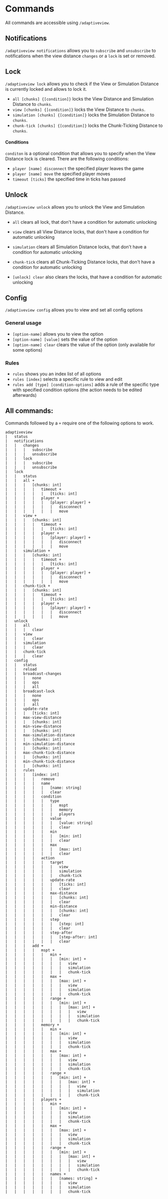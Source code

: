 # Commands

All commands are accessible using `/adaptiveview`.

## Notifications

`/adaptiveview notifications` allows you to `subscribe` and `unsubscribe` to notifications when the view distance `changes` or a `lock` is set or removed.

## Lock

`/adaptiveview lock` allows you to check if the View or Simulation Distance is currently locked and allows to lock it.

- `all [chunks] {[condition]}` locks the View Distance and Simulation Distance to `chunks`.
- `view [chunks] {[condition]}` locks the View Distance to `chunks`.
- `simulation [chunks] {[condition]}` locks the Simulation Distance to `chunks`.
- `chunk-tick [chunks] {[condition]}` locks the Chunk-Ticking Distance to `chunks`.

#### Conditions
`conditon` is a optional condition that allows you to specify when the View Distance lock is cleared. There are the following conditions:

  - `player [name] disconnect` the specified player leaves the game
  - `player [name] move` the specified player moves
  - `timeout [ticks]` the specified time in ticks has passed

## Unlock

`/adaptiveview unlock` allows you to unlock the View and Simulation Distance.

- `all` clears all lock, that don't have a condition for automatic unlocking
- `view` clears all View Distance locks, that don't have a condition for automatic unlocking
- `simulation` clears all Simulation Distance locks, that don't have a condition for automatic unlocking
- `chunk-tick` clears all Chunk-Ticking Distance locks, that don't have a condition for automatic unlocking

- `[unlock] clear` also clears the locks, that have a condition for automatic unlocking

## Config

`/adaptiveview config` allows you to view and set all config options

### General usage

- `[option-name]` allows you to view the option
- `[option-name] [value]` sets the value of the option
- `[option-name] clear` clears the value of the option (only available for some options)

### Rules
- `rules` shows you an index list of all options
- `rules [index]` selects a specific rule to view and edit
- `rules add [type] [condition-options]` adds a rule of the specific type with specified condition options (the action needs to be edited afterwards)

## All commands:

Commands followed by a `+` require one of the following options to work.

```
adaptiveview
|   status
|   notifications
|   |   changes
|   |   |   subscribe
|   |   |   unsubscribe
|   |   lock
|   |   |   subscribe
|   |   |   unsubscribe
|   lock
|   |   status
|   |   all +
|   |   |   [chunks: int]
|   |   |   |   timeout +
|   |   |   |   |   [ticks: int]
|   |   |   |   player +
|   |   |   |   |   [player: player] +
|   |   |   |   |   |   disconnect
|   |   |   |   |   |   move
|   |   view +
|   |   |   [chunks: int]
|   |   |   |   timeout +
|   |   |   |   |   [ticks: int]
|   |   |   |   player +
|   |   |   |   |   [player: player] +
|   |   |   |   |   |   disconnect
|   |   |   |   |   |   move
|   |   simulation +
|   |   |   [chunks: int]
|   |   |   |   timeout +
|   |   |   |   |   [ticks: int]
|   |   |   |   player +
|   |   |   |   |   [player: player] +
|   |   |   |   |   |   disconnect
|   |   |   |   |   |   move
|   |   chunk-tick +
|   |   |   [chunks: int]
|   |   |   |   timeout +
|   |   |   |   |   [ticks: int]
|   |   |   |   player +
|   |   |   |   |   [player: player] +
|   |   |   |   |   |   disconnect
|   |   |   |   |   |   move
|   unlock
|   |   all
|   |   |   clear
|   |   view
|   |   |   clear
|   |   simulation
|   |   |   clear
|   |   chunk-tick
|   |   |   clear
|   config
|   |   status
|   |   reload
|   |   broadcast-changes
|   |   |   none
|   |   |   ops
|   |   |   all
|   |   broadcast-lock
|   |   |   none
|   |   |   ops
|   |   |   all
|   |   update-rate
|   |   |   [ticks: int]
|   |   max-view-distance
|   |   |   [chunks: int]
|   |   min-view-distance
|   |   |   [chunks: int]
|   |   max-simulation-distance
|   |   |   [chunks: int]
|   |   min-simulation-distance
|   |   |   [chunks: int]
|   |   max-chunk-tick-distance
|   |   |   [chunks: int]
|   |   min-chunk-tick-distance
|   |   |   [chunks: int]
|   |   rules
|   |   |   [index: int]
|   |   |   |   remove
|   |   |   |   name
|   |   |   |   |   [name: string]
|   |   |   |   |   clear
|   |   |   |   condition
|   |   |   |   |   type
|   |   |   |   |   |   mspt
|   |   |   |   |   |   memory
|   |   |   |   |   |   players
|   |   |   |   |   value
|   |   |   |   |   |   [value: string]
|   |   |   |   |   |   clear
|   |   |   |   |   min
|   |   |   |   |   |   [min: int]
|   |   |   |   |   |   clear
|   |   |   |   |   max
|   |   |   |   |   |   [max: int]
|   |   |   |   |   |   clear
|   |   |   |   action
|   |   |   |   |   target
|   |   |   |   |   |   view
|   |   |   |   |   |   simulation
|   |   |   |   |   |   chunk-tick
|   |   |   |   |   update-rate
|   |   |   |   |   |   [ticks: int]
|   |   |   |   |   |   clear
|   |   |   |   |   max-distance
|   |   |   |   |   |   [chunks: int]
|   |   |   |   |   |   clear
|   |   |   |   |   min-distance
|   |   |   |   |   |   [chunks: int]
|   |   |   |   |   |   clear
|   |   |   |   |   step
|   |   |   |   |   |   [step: int]
|   |   |   |   |   |   clear
|   |   |   |   |   step-after
|   |   |   |   |   |   [step-after: int]
|   |   |   |   |   |   clear
|   |   |   add +
|   |   |   |   mspt +
|   |   |   |   |   min +
|   |   |   |   |   |   [min: int] +
|   |   |   |   |   |   |   view
|   |   |   |   |   |   |   simulation
|   |   |   |   |   |   |   chunk-tick
|   |   |   |   |   max + 
|   |   |   |   |   |   [max: int] +
|   |   |   |   |   |   |   view
|   |   |   |   |   |   |   simulation
|   |   |   |   |   |   |   chunk-tick
|   |   |   |   |   range +
|   |   |   |   |   |   [min: int] +
|   |   |   |   |   |   |   [max: int] +
|   |   |   |   |   |   |   |   view
|   |   |   |   |   |   |   |   simulation
|   |   |   |   |   |   |   |   chunk-tick
|   |   |   |   memory +
|   |   |   |   |   min +
|   |   |   |   |   |   [min: int] +
|   |   |   |   |   |   |   view
|   |   |   |   |   |   |   simulation
|   |   |   |   |   |   |   chunk-tick
|   |   |   |   |   max + 
|   |   |   |   |   |   [max: int] +
|   |   |   |   |   |   |   view
|   |   |   |   |   |   |   simulation
|   |   |   |   |   |   |   chunk-tick
|   |   |   |   |   range +
|   |   |   |   |   |   [min: int] +
|   |   |   |   |   |   |   [max: int] +
|   |   |   |   |   |   |   |   view
|   |   |   |   |   |   |   |   simulation
|   |   |   |   |   |   |   |   chunk-tick
|   |   |   |   players +
|   |   |   |   |   min +
|   |   |   |   |   |   [min: int] +
|   |   |   |   |   |   |   view
|   |   |   |   |   |   |   simulation
|   |   |   |   |   |   |   chunk-tick
|   |   |   |   |   max + 
|   |   |   |   |   |   [max: int] +
|   |   |   |   |   |   |   view
|   |   |   |   |   |   |   simulation
|   |   |   |   |   |   |   chunk-tick
|   |   |   |   |   range +
|   |   |   |   |   |   [min: int] +
|   |   |   |   |   |   |   [max: int] +
|   |   |   |   |   |   |   |   view
|   |   |   |   |   |   |   |   simulation
|   |   |   |   |   |   |   |   chunk-tick
|   |   |   |   |   names +
|   |   |   |   |   |   [names: string] +
|   |   |   |   |   |   |   view
|   |   |   |   |   |   |   simulation
|   |   |   |   |   |   |   chunk-tick
```
